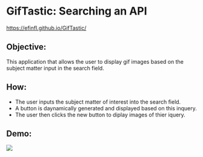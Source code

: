 # GifTastic: Searching an API
https://efinfl.github.io/GifTastic/

## Objective:
This application that allows the user to display gif images based on the subject matter input in the search field.

## How:
* The user inputs the subject matter of interest into the search field.
* A button is daynamically generated and displayed based on this inquery.
* The user then clicks the new button to diplay images of thier iquery.

## Demo:
<img src="https://github.com/efinfl/GifTastic/blob/master/GifTastic_Demo.gif">
